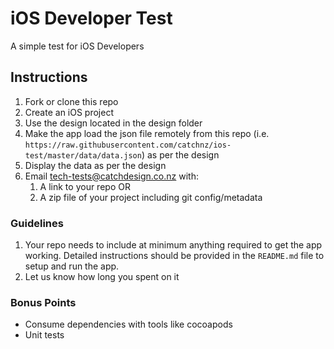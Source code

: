 # iOS Developer Test

A simple test for iOS Developers

## Instructions

1. Fork or clone this repo
2. Create an iOS project
3. Use the design located in the design folder
4. Make the app load the json file remotely from this repo (i.e. `https://raw.githubusercontent.com/catchnz/ios-test/master/data/data.json`) as per the design
5. Display the data as per the design
6. Email tech-tests@catchdesign.co.nz with:
    1. A link to your repo OR
    2. A zip file of your project including git config/metadata

### Guidelines

1. Your repo needs to include at minimum anything required to get the app working.  Detailed instructions should be provided in the `README.md` file to setup and run the app.
2. Let us know how long you spent on it

### Bonus Points

* Consume dependencies with tools like cocoapods
* Unit tests
